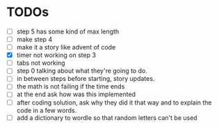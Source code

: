 # TODOs

- [ ] step 5 has some kind of max length
- [ ] make step 4
- [ ] make it a story like advent of code
- [x] timer not working on step 3
- [ ] tabs not working
- [ ] step 0 talking about what they're going to do. 
- [ ] in between steps before starting, story updates.
- [ ] the math is not failing if the time ends
- [ ] at the end ask how was this implemented
- [ ] after coding solution, ask why they did it that way and to explain the code in a few words.
- [ ] add a dictionary to wordle so that random letters can't be used